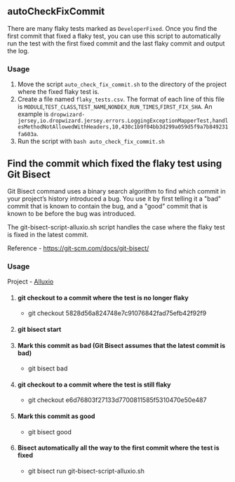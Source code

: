 ## autoCheckFixCommit
There are many flaky tests marked as ```DeveloperFixed```. Once you find the first commit that fixed a flaky test, you can use this script to automatically run the test with the first fixed commit and the last flaky commit and output the log.

### Usage
1. Move the script ```auto_check_fix_commit.sh``` to the directory of the project where the fixed flaky test is.
2. Create a file named ```flaky_tests.csv```. The format of each line of this file is ```MODULE```,```TEST_CLASS```,```TEST_NAME```,```NONDEX_RUN_TIMES```,```FIRST_FIX_SHA```. An example is ```dropwizard-jersey,io.dropwizard.jersey.errors.LoggingExceptionMapperTest,handlesMethodNotAllowedWithHeaders,10,430c1b9f04bb3d299a059d5f9a7b849231fa603a```.
3. Run the script with ```bash auto_check_fix_commit.sh```


## Find the commit which fixed the flaky test using Git Bisect

Git Bisect command uses a binary search algorithm to find which commit in your project’s history introduced a bug. You use it by first telling it a "bad" commit that is known to contain the bug, and a "good" commit that is known to be before the bug was introduced.

The git-bisect-script-alluxio.sh script handles the case where the flaky test is fixed in the latest commit.

Reference - https://git-scm.com/docs/git-bisect/

### Usage 
Project - [Alluxio](https://github.com/Alluxio/alluxio)

1. #### git checkout to a commit where the test is no longer flaky
   - git checkout 5828d56a824748e7c91076842fad75efb42f92f9

2. #### git bisect start

3. #### Mark this commit as bad (Git Bisect assumes that the latest commit is bad)
   - git bisect bad

4. #### git checkout to a commit where the test is still flaky
   - git checkout e6d76803f27133d7700811585f5310470e50e487

5. #### Mark this commit as good 
   - git bisect good

6. #### Bisect automatically all the way to the first commit where the test is fixed
   - git bisect run git-bisect-script-alluxio.sh 